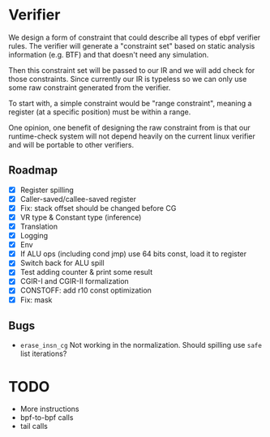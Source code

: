# Verifier

We design a form of constraint that could describe all types of ebpf verifier rules. The verifier will generate a "constraint set" based on static analysis information (e.g. BTF) and that doesn't need any simulation.

Then this constraint set will be passed to our IR and we will add check for those constraints. Since currently our IR is typeless so we can only use some raw constraint generated from the verifier.

To start with, a simple constraint would be "range constraint", meaning a register (at a specific position) must be within a range.

One opinion, one benefit of designing the raw constraint from is that our runtime-check system will not depend heavily on the current linux verifier and will be portable to other verifiers.

## Roadmap

- [x] Register spilling
- [x] Caller-saved/callee-saved register
- [x] Fix: stack offset should be changed before CG
- [x] VR type & Constant type (inference)
- [x] Translation
- [x] Logging
- [x] Env
- [x] If ALU ops (including cond jmp) use 64 bits const, load it to register
- [x] Switch back for ALU spill
- [x] Test adding counter & print some result
- [x] CGIR-I and CGIR-II formalization
- [x] CONSTOFF: add r10 const optimization
- [x] Fix: mask

## Bugs

- `erase_insn_cg` Not working in the normalization. Should spilling use `safe` list iterations?

# TODO

- More instructions
- bpf-to-bpf calls
- tail calls

